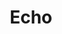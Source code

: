 ---
codehost: https://github.com/labstack/echo
logohandle: labstack_echo
sort: echo
title: Echo
website: https://echo.labstack.com/
---